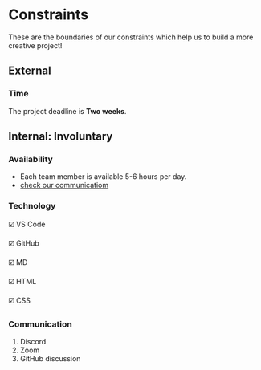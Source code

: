 # Constraints

These are the boundaries of our constraints which help us to build a more
creative project!

## External

### Time

The project deadline is **Two weeks**.

<!--
  constraints coming from the outside that your team has no control over. these may include:
  - project deadlines
  - UI design or color schemes
  - technologies (sometimes a client will tell you what to use)
-->

## Internal: Involuntary

### Availability

- Each team member is available 5-6 hours per day.
- [check our communicatiom](./communication-plan.md)

### Technology

:ballot_box_with_check: VS Code

:ballot_box_with_check: GitHub

:ballot_box_with_check: MD

:ballot_box_with_check: HTML

:ballot_box_with_check: CSS

<!--
  constraints that come from within your team, and you have no control over. they may include:
  - each of your individual skill levels
  - amount of time available to work on the project
-->

### Communication

1. Discord
2. Zoom
3. GitHub discussion
